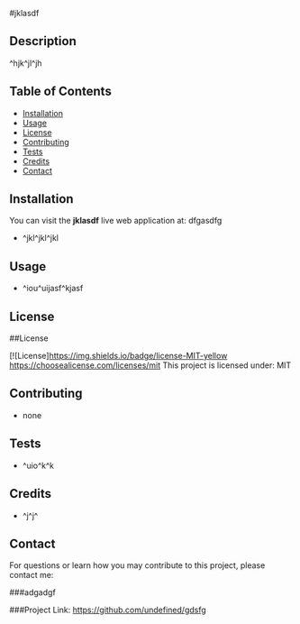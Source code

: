 
#jklasdf

## Description
^hjk^jl^jh

## Table of Contents

- [Installation](#installation)
- [Usage](#usage)
- [License](#license)
- [Contributing](#contributing)
- [Tests](#tests)
- [Credits](#credits)
- [Contact](#contact)

## Installation

You can visit the <b>jklasdf</b> live web application at: dfgasdfg


- ^jkl^jkl^jkl

## Usage


- ^iou^uijasf^kjasf


## License



##License

[![License]https://img.shields.io/badge/license-MIT-yellow 
https://choosealicense.com/licenses/mit
This project is licensed under: MIT

## Contributing


- none

## Tests


- ^uio^k^k

## Credits


- ^j^j^

## Contact

For questions or learn how you may contribute to this project, please contact me:

###adgadgf

###Project Link: 
https://github.com/undefined/gdsfg
